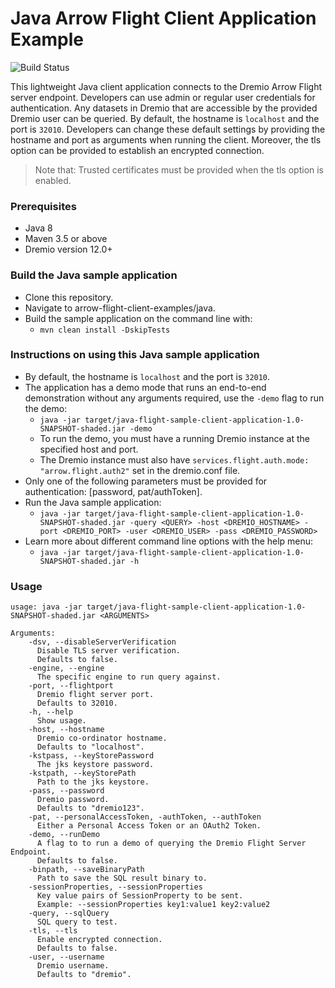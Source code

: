 # Java Arrow Flight Client Application Example
![Build Status](https://github.com/dremio-hub/arrow-flight-client-examples/workflows/java-build/badge.svg)

This lightweight Java client application connects to the Dremio Arrow Flight server endpoint. Developers can use admin or regular user credentials for authentication. Any datasets in Dremio that are accessible by the provided Dremio user can be queried. By default, the hostname is `localhost` and the port is `32010`. Developers can change these default settings by providing the hostname and port as arguments when running the client. Moreover, the tls option can be provided to establish an encrypted connection.
> Note that: Trusted certificates must be provided when the tls option is enabled.

### Prerequisites
- Java 8
- Maven 3.5 or above
- Dremio version 12.0+

### Build the Java sample application
- Clone this repository.
- Navigate to arrow-flight-client-examples/java.
- Build the sample application on the command line with:
  - `mvn clean install -DskipTests`

### Instructions on using this Java sample application
- By default, the hostname is `localhost` and the port is `32010`.
- The application has a demo mode that runs an end-to-end demonstration without any arguments required, use the `-demo` flag to run the demo:
  - `java -jar target/java-flight-sample-client-application-1.0-SNAPSHOT-shaded.jar -demo`
  - To run the demo, you must have a running Dremio instance at the specified host and port.
  - The Dremio instance must also have `services.flight.auth.mode: "arrow.flight.auth2"` set in the dremio.conf file.
- Only one of the following parameters must be provided for authentication: [password, pat/authToken].
- Run the Java sample application:
  - `java -jar target/java-flight-sample-client-application-1.0-SNAPSHOT-shaded.jar -query <QUERY> -host <DREMIO_HOSTNAME> -port <DREMIO_PORT> -user <DREMIO_USER> -pass <DREMIO_PASSWORD>`
- Learn more about different command line options with the help menu:
  - `java -jar target/java-flight-sample-client-application-1.0-SNAPSHOT-shaded.jar -h`

### Usage
```
usage: java -jar target/java-flight-sample-client-application-1.0-SNAPSHOT-shaded.jar <ARGUMENTS>

Arguments:
    -dsv, --disableServerVerification
      Disable TLS server verification.
      Defaults to false.
    -engine, --engine
      The specific engine to run query against.
    -port, --flightport
      Dremio flight server port.
      Defaults to 32010.
    -h, --help
      Show usage.
    -host, --hostname
      Dremio co-ordinator hostname.
      Defaults to "localhost".
    -kstpass, --keyStorePassword
      The jks keystore password.
    -kstpath, --keyStorePath
      Path to the jks keystore.
    -pass, --password
      Dremio password.
      Defaults to "dremio123".
    -pat, --personalAccessToken, -authToken, --authToken
      Either a Personal Access Token or an OAuth2 Token.
    -demo, --runDemo
      A flag to to run a demo of querying the Dremio Flight Server Endpoint.
      Defaults to false.
    -binpath, --saveBinaryPath
      Path to save the SQL result binary to.
    -sessionProperties, --sessionProperties
      Key value pairs of SessionProperty to be sent.
      Example: --sessionProperties key1:value1 key2:value2
    -query, --sqlQuery
      SQL query to test.
    -tls, --tls
      Enable encrypted connection.
      Defaults to false.
    -user, --username
      Dremio username.
      Defaults to "dremio".
```

